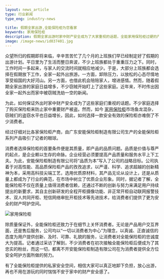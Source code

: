 ```yaml
---
layout: news_article
type: 行业新闻
type_eng: industry-news

title: 假期全家出游,全能保险柜为您看家
keywords: 家用保险柜
description: 假期全家出游时家中财产安全成为了大家重视的话题，全能家用保险柜过硬的产品质量，为每个家庭提供私家安全空间，让全家放心出游，全能保险柜为您看家。
image: /image-news/id037401.jpg
---
```

众望所归的假期即将来临，辛辛苦苦忙了几个月的上班族们早已经制定好了假期的出游计划。平日里为了生活而整日奔波，不少上班族都处于重重压力之下。同时，工作时间一多起来，与家人的交流时间就相应地减少。于是，大部分上班族都会选择在假期放下工作，全家一起外出旅游。一方面，卸除压力，以放松的心态尽情地享受祖国的大好河山。另一方面，也借此机会陪陪家人，增进感情。然而，随着假期全家出游的家庭日益增多，不少窃贼开始盯上了这些家庭。近年来，不时传出因全家一起外出而家中被窃贼洗劫一空的新闻。

为此，如何保证外出时家中财产安全成为了这些家庭们重视的话题。不少家庭选择了购买保险柜来防止家中重要财产被盗。然而，如今 [家用保险柜](http://www.qnnsafe.com/)市场鱼龙混杂，窃贼们的盗窃水平也日益增长，因此，如何选择一款安全有效的保险柜亦难倒了不少消费者。

经过仔细对比各家保险柜产商，由广东安能保险柜制造有限公司生产的全能保险柜系列产品吸引了记者的眼球。

消费者选择保险柜的首要条件便是其质量，即产品的品质问题。品质是价值与尊严的起点，是企业赖以生存的命脉。企业经营必须要提高产品质量和服务水平上下工夫。为此，安能保险柜制造有限公司将“品质为本”写入了公司的战略目标。公司执着于对高性能、高品质保险柜产品的孜孜追求，以严谨、科学、追求超越的创新精神为本，采用高科技尖端工艺，选用优质原材料，其产品无论从设计上，还是从质量上都成为了行业的典范，在市场中树立了优质企业形象。同时，据记者了解，全能保险柜不仅在质量上值得消费者信赖，还通过不断的创新与努力来满足用户持续提出的新要求，其自主创新研发的全程开柜摄像功能、非正常开柜自动联网报警技术、双人共同开柜、短信网络审批开柜技术等先进技术，给消费者们提供了更为安全的财产呵护空间。

![家用保险柜](http://www.qnnsafe.com/image-news/id037401.jpg)

除质量保证外，全能保险柜还致力于在细节上关怀消费者。无论是产品用户交互界面，还是售后服务，公司均以“一切以消费者为中心”为理念，以真诚、正直诚信的态度为用户提供创新、及时、可靠、礼貌的服务，让消费者对全能保险柜的忠诚度大为提高。记者通过采访了解到，不少消费者在初次接触全能保险柜后便成为了其忠实的粉丝，而这一切，都离不开安能保险柜制造有限公司在为消费者提供全方位安全呵护方面所做的努力。

有了全能保险柜提供的私家安全空间，相信大家可以真正地卸下负担，放心出游，再也不用在游玩的同时惴惴不安于家中的财产安全感了。
